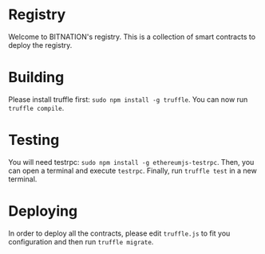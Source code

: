 # Registry

Welcome to BITNATION's registry.
This is a collection of smart contracts to deploy the registry.

# Building
Please install truffle first: `sudo npm install -g truffle`.
You can now run `truffle compile`.

# Testing
You will need testrpc: `sudo npm install -g ethereumjs-testrpc`.
Then, you can open a terminal and execute `testrpc`.
Finally, run `truffle test` in a new terminal.

# Deploying
In order to deploy all the contracts, please edit `truffle.js` to fit you configuration and then run `truffle migrate`.
